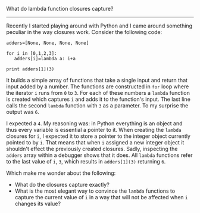 What do lambda function closures capture?

----

Recently I started playing around with Python and I came around something peculiar in the way closures work. Consider the following code:

    adders=[None, None, None, None]

    for i in [0,1,2,3]:
       adders[i]=lambda a: i+a

    print adders[1](3)

It builds a simple array of functions that take a single input and return that input added by a number. The functions are constructed in `for` loop where the iterator `i` runs from `0` to `3`. For each of these numbers a `lambda` function is created which captures `i` and adds it to the function's input. The last line calls the second `lambda` function with `3` as a parameter. To my surprise the output was `6`.

I expected a `4`. My reasoning was: in Python everything is an object and thus every variable is essential a pointer to it. When creating the `lambda` closures for `i`, I expected it to store a pointer to the integer object currently pointed to by `i`. That means that when `i` assigned a new integer object it shouldn't effect the previously created closures. Sadly, inspecting the `adders` array within a debugger shows that it does. All `lambda` functions refer to the last value of `i`, `3`, which results in `adders[1](3)` returning `6`.

Which make me wonder about the following:

 - What do the closures capture exactly?
 - What is the most elegant way to convince the `lambda` functions to capture the current value of `i` in a way that will not be affected when `i` changes its value?

